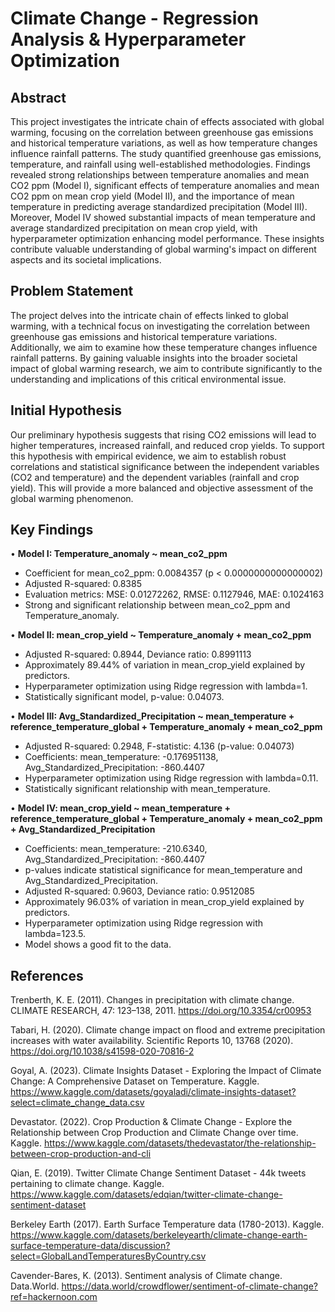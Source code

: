# Climate Change - Regression Analysis & Hyperparameter Optimization
  
## Abstract

This project investigates the intricate chain of effects associated with global warming, focusing on the correlation between greenhouse gas emissions and historical temperature variations, as well as how temperature changes influence rainfall patterns. The study quantified greenhouse gas emissions, temperature, and rainfall using well-established methodologies. Findings revealed strong relationships between temperature anomalies and mean CO2 ppm (Model I), significant effects of temperature anomalies and mean CO2 ppm on mean crop yield (Model II), and the importance of mean temperature in predicting average standardized precipitation (Model III). Moreover, Model IV showed substantial impacts of mean temperature and average standardized precipitation on mean crop yield, with hyperparameter optimization enhancing model performance. These insights contribute valuable understanding of global warming's impact on different aspects and its societal implications.  

## Problem Statement

The project delves into the intricate chain of effects linked to global warming, with a technical focus on investigating the correlation between greenhouse gas emissions and historical temperature variations. Additionally, we aim to examine how these temperature changes influence rainfall patterns. By gaining valuable insights into the broader societal impact of global warming research, we aim to contribute significantly to the understanding and implications of this critical environmental issue.
  
## Initial Hypothesis

Our preliminary hypothesis suggests that rising CO2 emissions will lead to higher temperatures, increased rainfall, and reduced crop yields. To support this hypothesis with empirical evidence, we aim to establish robust correlations and statistical significance between the independent variables (CO2 and temperature) and the dependent variables (rainfall and crop yield). This will provide a more balanced and objective assessment of the global warming phenomenon. 

## Key Findings

• **Model I: Temperature_anomaly ~ mean_co2_ppm**
 - Coefficient for mean_co2_ppm: 0.0084357 (p < 0.0000000000000002)
 - Adjusted R-squared: 0.8385
 - Evaluation metrics: MSE: 0.01272262, RMSE: 0.1127946, MAE: 0.1024163
 - Strong and significant relationship between mean_co2_ppm and Temperature_anomaly.
 
• **Model II: mean_crop_yield ~ Temperature_anomaly + mean_co2_ppm**
 - Adjusted R-squared: 0.8944, Deviance ratio: 0.8991113
 - Approximately 89.44% of variation in mean_crop_yield explained by predictors.
 - Hyperparameter optimization using Ridge regression with lambda=1.
 - Statistically significant model, p-value: 0.04073.
 
• **Model III: Avg_Standardized_Precipitation ~ mean_temperature + reference_temperature_global + Temperature_anomaly + mean_co2_ppm**
 - Adjusted R-squared: 0.2948, F-statistic: 4.136 (p-value: 0.04073)
 - Coefficients: mean_temperature: -0.176951138, Avg_Standardized_Precipitation: -860.4407
 - Hyperparameter optimization using Ridge regression with lambda=0.11.
 - Statistically significant relationship with mean_temperature.
 
• **Model IV: mean_crop_yield ~ mean_temperature + reference_temperature_global + Temperature_anomaly + mean_co2_ppm + Avg_Standardized_Precipitation**
 - Coefficients: mean_temperature: -210.6340, Avg_Standardized_Precipitation: -860.4407
 - p-values indicate statistical significance for mean_temperature and Avg_Standardized_Precipitation.
 - Adjusted R-squared: 0.9603, Deviance ratio: 0.9512085
 - Approximately 96.03% of variation in mean_crop_yield explained by predictors.
 - Hyperparameter optimization using Ridge regression with lambda=123.5.
 - Model shows a good fit to the data.
  
## References

Trenberth, K. E. (2011). Changes in precipitation with climate change. CLIMATE RESEARCH,
    47: 123–138, 2011. https://doi.org/10.3354/cr00953
    
Tabari, H. (2020). Climate change impact on flood and extreme precipitation increases with
    water availability. Scientific Reports 10, 13768 (2020). https://doi.org/10.1038/s41598-020-70816-2
    
Goyal, A. (2023). Climate Insights Dataset - Exploring the Impact of Climate Change: A
    Comprehensive Dataset on Temperature. Kaggle.
    https://www.kaggle.com/datasets/goyaladi/climate-insights-dataset?select=climate_change_data.csv
    
Devastator. (2022). Crop Production & Climate Change - Explore the Relationship between Crop
    Production and Climate Change over time. Kaggle. https://www.kaggle.com/datasets/thedevastator/the-relationship-between-crop-production-and-cli
    
Qian, E. (2019). Twitter Climate Change Sentiment Dataset - 44k tweets pertaining to climate
    change. Kaggle. https://www.kaggle.com/datasets/edqian/twitter-climate-change-sentiment-dataset
    
Berkeley Earth (2017). Earth Surface Temperature data (1780-2013). Kaggle.
    https://www.kaggle.com/datasets/berkeleyearth/climate-change-earth-surface-temperature-data/discussion?select=GlobalLandTemperaturesByCountry.csv
    
Cavender-Bares, K. (2013). Sentiment analysis of Climate change. Data.World.
    https://data.world/crowdflower/sentiment-of-climate-change?ref=hackernoon.com
